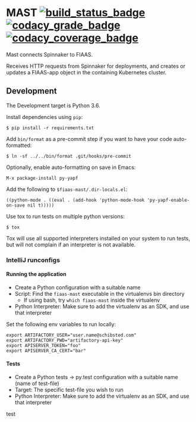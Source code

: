 # MAST [![build_status_badge]][build_status] [![codacy_grade_badge]][codacy_grade] [![codacy_coverage_badge]][codacy_coverage]

Mast connects Spinnaker to FIAAS.

[build_status_badge]: https://travis-ci.org/fiaas/mast.svg?branch=master "Build Status"
[build_status]: https://travis-ci.org/fiaas/mast
[codacy_grade_badge]: https://api.codacy.com/project/badge/Grade/59dbd659e01f4e04ad724ae4c8abe2d5 "Codacy Grade"
[codacy_grade]: https://app.codacy.com/app/fiaas/mast?utm_source=github.com&utm_medium=referral&utm_content=fiaas/mast&utm_campaign=badger
[codacy_coverage_badge]: https://api.codacy.com/project/badge/Coverage/59dbd659e01f4e04ad724ae4c8abe2d5 "Codacy Coverage"
[codacy_coverage]: https://www.codacy.com/app/fiaas/mast?utm_source=github.com&utm_medium=referral&utm_content=fiaas/mast&utm_campaign=Badge_Coverage

Receives HTTP requests from Spinnaker for deployments, and creates or updates a FIAAS-app object
in the containing Kubernetes cluster.

Development
-----------

The Development target is Python 3.6.

Install dependencies using `pip`:

    $ pip install -r requirements.txt

Add `bin/format` as a pre-commit step if you want to have your code
auto-formatted:

    $ ln -sf ../../bin/format .git/hooks/pre-commit

Optionally, enable auto-formatting on save in Emacs:

    M-x package-install py-yapf

Add the following to `$fiaas-mast/.dir-locals.el`:

    ((python-mode . ((eval . (add-hook 'python-mode-hook 'py-yapf-enable-on-save nil t)))))

Use tox to run tests on multiple python versions:

    $ tox

Tox will use all supported interpreters installed on your system to run tests, but will not
complain if an interpreter is not available.

### IntelliJ runconfigs

#### Running the application

* Create a Python configuration with a suitable name
* Script: Find the `fiaas-mast` executable in the virtualenvs bin directory
    * If using bash, try `which fiaas-mast` inside the virtualenv
* Python Interpreter: Make sure to add the virtualenv as an SDK, and use that interpreter

Set the following env variables to run locally:
```
export ARTIFACTORY_USER="user.name@schibsted.com"
export ARTIFACTORY_PWD="artifactory-api-key"
export APISERVER_TOKEN="foo"
export APISERVER_CA_CERT="bar"
```

#### Tests

* Create a Python tests -> py.test configuration with a suitable name (name of test-file)
* Target: The specific test-file you wish to run
* Python Interpreter: Make sure to add the virtualenv as an SDK, and use that interpreter

test
